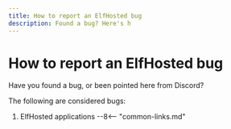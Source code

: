 ```yaml
---
title: How to report an ElfHosted bug
description: Found a bug? Here's h
---
```

# How to report an ElfHosted bug

Have you found a bug, or been pointed here from Discord? 

The following are considered bugs:

1. ElfHosted applications 
--8<-- "common-links.md"